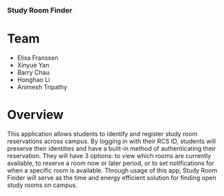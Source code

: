 ### Study Room Finder
# Team
* Elisa Franssen
* Xinyue Yan
* Barry Chau
* Honghao Li
* Animesh Tripathy

# Overview
This application allows students to identify and register study room reservations across
campus. By logging in with their RCS ID, students will preserve their identities and have a built-in method
of authenticating their reservation. They will have 3 options: to view which rooms are currently available,
to reserve a room now or later period, or to set notifications for when a specific room is available. Through
usage of this app, Study Room Finder will serve as the time and energy efficient solution for finding open
study rooms on campus.
